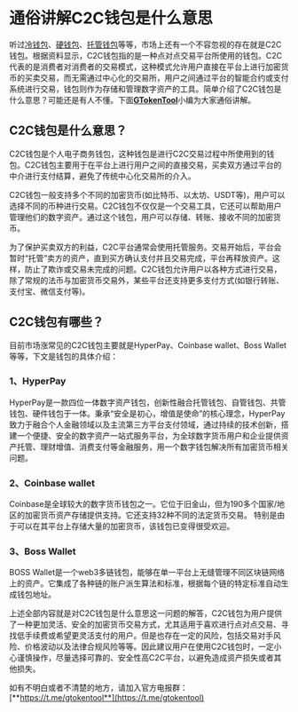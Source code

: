 # 通俗讲解C2C钱包是什么意思

听过[冷钱包](leng-qian-bao-mei-you-wang-luo-ke-yi-zhuan-zhang-ma-leng-qian-bao-zhuan-zhang-jiao-cheng.md)、[硬钱包](qu-kuai-lian-qian-bao-zhong-de-ying-jian-qian-bao-leng-qian-bao-re-qian-bao-guan-cha-qian-bao-duo-qi.md)、[托管钱包](yi-wen-liao-jie-zi-tuo-guan-qian-bao-he-fei-tuo-guan-qian-bao-de-qu-bie-shi-shen-me.md)等等，市场上还有一个不容忽视的存在就是C2C钱包。根据资料显示，C2C钱包指的是一种点对点交易平台所使用的钱包。C2C代表的是消费者对消费者的交易模式，这种模式允许用户直接在平台上进行加密货币的买卖交易，而无需通过中心化的交易所，用户之间通过平台的智能合约或支付系统进行交易，钱包则作为存储和管理数字资产的工具。简单介绍了C2C钱包是什么意思？可能还是有人不懂。下面[**GTokenTool**](https://docs.gtokentool.com)小编为大家通俗讲解。

## C2C钱包是什么意思？

C2C钱包是个人电子商务钱包，这种钱包是进行C2C交易过程中所使用到的钱包。C2C钱包主要用于在平台上进行用户之间的直接交易，买卖双方通过平台的中介进行支付结算，避免了传统中心化交易所的介入。

C2C钱包一般支持多个不同的加密货币(如比特币、以太坊、USDT等)，用户可以选择不同的币种进行交易。C2C钱包不仅仅是一个交易工具，它还可以帮助用户管理他们的数字资产。通过这个钱包，用户可以存储、转账、接收不同的加密货币。

为了保护买卖双方的利益，C2C平台通常会使用托管服务。交易开始后，平台会暂时“托管”卖方的资产，直到买方确认支付并且交易完成，平台再释放资产。这样，防止了欺诈或交易未完成的问题。C2C钱包允许用户以各种方式进行交易，除了常规的法币与加密货币交易外，某些平台还支持更多支付方式(如银行转账、支付宝、微信支付等)。

## C2C钱包有哪些？

目前市场涨常见的C2C钱包主要就是HyperPay、Coinbase wallet、Boss Wallet等等，下文是钱包的具体介绍：

### 1、HyperPay

HyperPay是一款四位一体数字资产钱包，创新性融合托管钱包、自管钱包、共管钱包、硬件钱包于一体。秉承“安全是初心，增值是使命”的核心理念，HyperPay致力于融合个人金融领域以及主流第三方平台支付领域，通过持续的技术创新，搭建一个便捷、安全的数字资产一站式服务平台，为全球数字货币用户和企业提供资产托管、理财增值、消费支付等金融服务，用一个数字钱包解决所有加密货币相关问题。

### 2、Coinbase wallet

Coinbase是全球较大的数字货币钱包之一。它位于旧金山，但为190多个国家/地区的加密货币资产存储提供支持。它还支持32种不同的法定货币交易。 特别是由于可以在其平台上存储大量的加密货币，该钱包已变得很受欢迎。

### 3、Boss Wallet

BOSS Wallet是一个web3多链钱包，能够在单一平台上无缝管理不同区块链网络上的资产。它集成了各种链的账户派生算法和标准，根据每个链的特定标准自动生成钱包地址。

上述全部内容就是对C2C钱包是什么意思这一问题的解答，C2C钱包为用户提供了一种更加灵活、安全的加密货币交易方式，尤其适用于喜欢进行点对点交易、寻找低手续费或希望更灵活支付的用户。但是也存在一定的风险，包括交易对手风险、价格波动以及法律合规风险等等。因此建议用户在使用C2C钱包时，一定小心谨慎操作，尽量选择可靠的、安全性高C2C平台，以避免造成资产损失或者其他损失。

如有不明白或者不清楚的地方，请加入官方电报群：[**https://t.me/gtokentool**](https://t.me/gtokentool)
